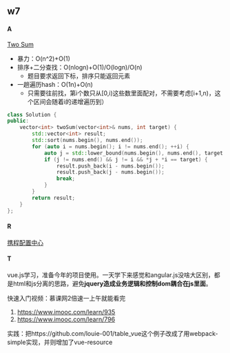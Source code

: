 ## w7
#### A
[Two Sum](https://leetcode.com/problems/two-sum/)

* 暴力：O(n^2)+O(1)
* 排序+二分查找：O(nlogn)+O(1)/O(logn)/O(n)
    * 题目要求返回下标，排序只能返回元素
* 一趟遍历hash：O(1n)+O(n)
    * 只需要往前找，第i个数只从[0,i)这些数里面配对，不需要考虑[i+1,n)，这个区间会随着i的递增遍历到）


```c++
class Solution {
public:
    vector<int> twoSum(vector<int>& nums, int target) {
        std::vector<int> result;
        std::sort(nums.begin(), nums.end());
        for (auto i = nums.begin(); i != nums.end(); ++i) {
            auto j = std::lower_bound(nums.begin(), nums.end(), target - *i);
            if (j != nums.end() && j != i && *j + *i == target) {
                result.push_back(i - nums.begin());
                result.push_back(j - nums.begin());
                break;
            }
        }
        return result;
    }
};
```

#### R
[携程配置中心](https://github.com/pirDOL/kaka/blob/master/Industry/配置中心.md)

#### T
vue.js学习，准备今年的项目使用。一天学下来感觉和angular.js没啥大区别，都是html和js分离的思路，避免**jquery造成业务逻辑和控制dom耦合在js里面**。

快速入门视频：慕课网2倍速一上午就能看完

1. https://www.imooc.com/learn/935
1. https://www.imooc.com/learn/796

实践：把https://github.com/louie-001/table_vue这个例子改成了用webpack-simple实现，并则增加了vue-resource
